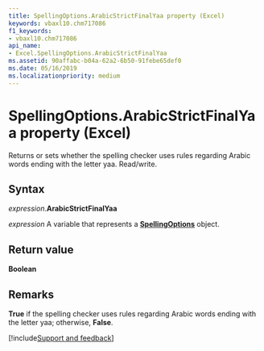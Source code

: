 ```yaml
---
title: SpellingOptions.ArabicStrictFinalYaa property (Excel)
keywords: vbaxl10.chm717086
f1_keywords:
- vbaxl10.chm717086
api_name:
- Excel.SpellingOptions.ArabicStrictFinalYaa
ms.assetid: 90affabc-b04a-62a2-6b50-91febe65def0
ms.date: 05/16/2019
ms.localizationpriority: medium
---
```



# SpellingOptions.ArabicStrictFinalYaa property (Excel)

Returns or sets whether the spelling checker uses rules regarding Arabic words ending with the letter yaa. Read/write.


## Syntax

_expression_.**ArabicStrictFinalYaa**

_expression_ A variable that represents a **[SpellingOptions](Excel.SpellingOptions.md)** object.


## Return value

**Boolean**


## Remarks

**True** if the spelling checker uses rules regarding Arabic words ending with the letter yaa; otherwise, **False**.




[!include[Support and feedback](~/includes/feedback-boilerplate.md)]